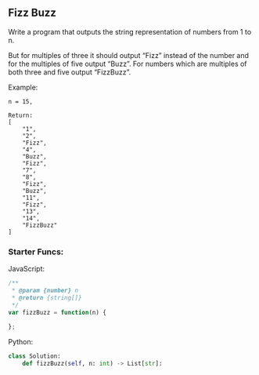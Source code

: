## Fizz Buzz
Write a program that outputs the string representation of numbers from 1 to n.

But for multiples of three it should output “Fizz” instead of the number and for the multiples of five output “Buzz”. For numbers which are multiples of both three and five output “FizzBuzz”.

Example:

```
n = 15,

Return:
[
    "1",
    "2",
    "Fizz",
    "4",
    "Buzz",
    "Fizz",
    "7",
    "8",
    "Fizz",
    "Buzz",
    "11",
    "Fizz",
    "13",
    "14",
    "FizzBuzz"
]
```

### Starter Funcs:

JavaScript:
```javascript
/**
 * @param {number} n
 * @return {string[]}
 */
var fizzBuzz = function(n) {
    
};
```

Python:
```python
class Solution:
    def fizzBuzz(self, n: int) -> List[str]:
        
```